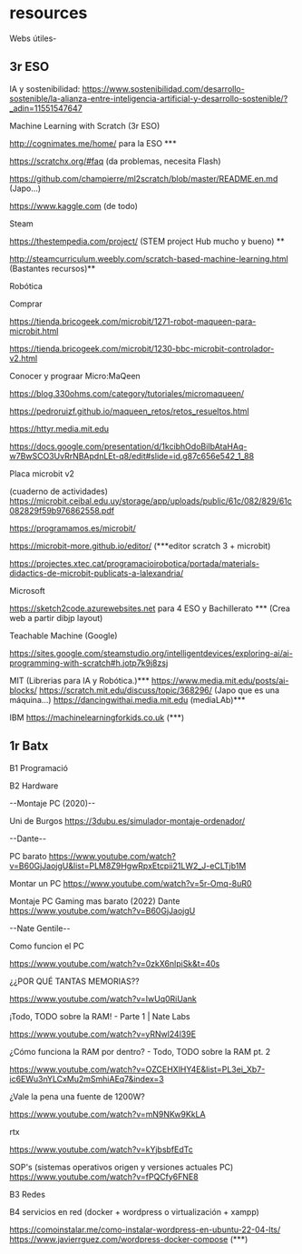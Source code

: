 # resources
Webs útiles- 

  ## 3r ESO ##

IA y sostenibilidad:
https://www.sostenibilidad.com/desarrollo-sostenible/la-alianza-entre-inteligencia-artificial-y-desarrollo-sostenible/?_adin=11551547647

Machine Learning with Scratch (3r ESO)

  http://cognimates.me/home/ para la ESO ***
  
  https://scratchx.org/#faq (da problemas, necesita Flash)
  
  https://github.com/champierre/ml2scratch/blob/master/README.en.md (Japo...)
  
  https://www.kaggle.com (de todo)
  
  
  Steam
  
  https://thestempedia.com/project/ (STEM project Hub mucho y bueno) **
  
  http://steamcurriculum.weebly.com/scratch-based-machine-learning.html (Bastantes recursos)**
 
 
 Robótica
 
 Comprar
  
  https://tienda.bricogeek.com/microbit/1271-robot-maqueen-para-microbit.html
  
  https://tienda.bricogeek.com/microbit/1230-bbc-microbit-controlador-v2.html
 
 
 
 Conocer y prograar Micro:MaQeen
 
  https://blog.330ohms.com/category/tutoriales/micromaqueen/
  
  https://pedroruizf.github.io/maqueen_retos/retos_resueltos.html
  
  https://httyr.media.mit.edu
  
  https://docs.google.com/presentation/d/1kcibhOdoBiIbAtaHAq-w7BwSCO3UvRrNBApdnLEt-q8/edit#slide=id.g87c656e542_1_88
  
  
  
  Placa microbit v2
  
  (cuaderno de actividades)
  https://microbit.ceibal.edu.uy/storage/app/uploads/public/61c/082/829/61c082829f59b976862558.pdf 
  
  https://programamos.es/microbit/
  
  https://microbit-more.github.io/editor/ (***editor scratch 3 + microbit)
  
  https://projectes.xtec.cat/programacioirobotica/portada/materials-didactics-de-microbit-publicats-a-lalexandria/
  
  Microsoft
  
  https://sketch2code.azurewebsites.net para 4 ESO y Bachillerato *** (Crea web a partir dibjp layout)
  
  Teachable Machine (Google)
  
  https://sites.google.com/steamstudio.org/intelligentdevices/exploring-ai/ai-programming-with-scratch#h.jotp7k9j8zsj
  
  MIT
    (Librerias para IA y Robótica.)***
    https://www.media.mit.edu/posts/ai-blocks/ 
    https://scratch.mit.edu/discuss/topic/368296/ (Japo que es una máquina...)
    https://dancingwithai.media.mit.edu (mediaLAb)***
  
  IBM
  https://machinelearningforkids.co.uk (***)
  
  ## 1r Batx ##
  B1 Programació
  
  B2 Hardware
  
  --Montaje PC (2020)--
  
Uni de Burgos
https://3dubu.es/simulador-montaje-ordenador/

--Dante--

PC barato
https://www.youtube.com/watch?v=B60GjJaojgU&list=PLM8Z9HgwRpxEtcpii21LW2_J-eCLTjb1M

Montar un PC
https://www.youtube.com/watch?v=5r-Omq-8uR0

Montaje PC Gaming mas barato (2022)
Dante
https://www.youtube.com/watch?v=B60GjJaojgU

--Nate Gentile--

Como funcion el PC

https://www.youtube.com/watch?v=0zkX6nlpiSk&t=40s

¿¿POR QUÉ TANTAS MEMORIAS??

https://www.youtube.com/watch?v=IwUq0RiUank

¡Todo, TODO sobre la RAM! - Parte 1 | Nate Labs

https://www.youtube.com/watch?v=yRNwl24l39E

¿Cómo funciona la RAM por dentro? - Todo, TODO sobre la RAM pt. 2

https://www.youtube.com/watch?v=OZCEHXlHY4E&list=PL3ei_Xb7-ic6EWu3nYLCxMu2mSmhiAEq7&index=3

¿Vale la pena una fuente de 1200W?

https://www.youtube.com/watch?v=mN9NKw9KkLA

rtx

https://www.youtube.com/watch?v=kYjbsbfEdTc

SOP's
(sistemas operativos origen y versiones actuales PC)
https://www.youtube.com/watch?v=fPQCfy6FNE8


  B3 Redes
  
  B4 servicios en red (docker + wordpress o virtualización + xampp)
  
  https://comoinstalar.me/como-instalar-wordpress-en-ubuntu-22-04-lts/
  https://www.javierrguez.com/wordpress-docker-compose (***)
